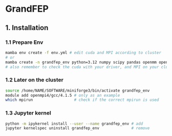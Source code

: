 # GrandFEP
## 1. Installation
### 1.1 Prepare Env
```bash
mamba env create -f env.yml # edit cuda and MPI according to cluster
# or
mamba create -n grandfep_env python=3.12 numpy scipy pandas openmm openmmtools pymbar-core openmpi=4.1.5 mpi4py parmed cudatoolkit=11.8
# also remember to check the cuda with your driver, and MPI on your cluster
```

### 1.2 Later on the cluster
```bash
source /home/NAME/SOFTWARE/miniforge3/bin/activate grandfep_env
module add openmpi4/gcc/4.1.5 # only as an example
which mpirun                  # check if the correct mpirun is used
```

### 1.3 Jupyter kernel
```bash
python -m ipykernel install --user --name grandfep_env # add
jupyter kernelspec uninstall grandfep_env              # remove
```